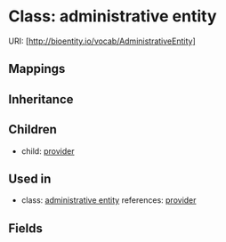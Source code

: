 # Class: administrative entity




URI: [http://bioentity.io/vocab/AdministrativeEntity]
## Mappings

## Inheritance

## Children

 *  child: [provider](Provider.md)
## Used in

 *  class: [administrative entity](AdministrativeEntity.md) references: [provider](Provider.md)
## Fields


